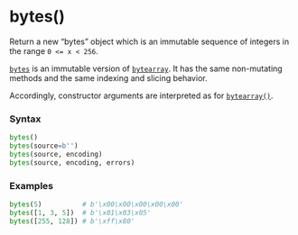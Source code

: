 # bytes()

Return a new “bytes” object which is an immutable sequence of integers in the range `0 <= x < 256`.

[`bytes`](/built-in-types/bytes.md) is an immutable version of [`bytearray`](/built-in-types/bytearray.md). It has the same non-mutating methods and the same indexing and slicing behavior.

Accordingly, constructor arguments are interpreted as for [`bytearray()`](/built-in-functions/bytearray.md).

### Syntax

```python
bytes()
bytes(source=b'')
bytes(source, encoding)
bytes(source, encoding, errors)
```

### Examples

```python
bytes(5)          # b'\x00\x00\x00\x00\x00'
bytes([1, 3, 5])  # b'\x01\x03\x05'
bytes([255, 128]) # b'\xff\x80'
```
